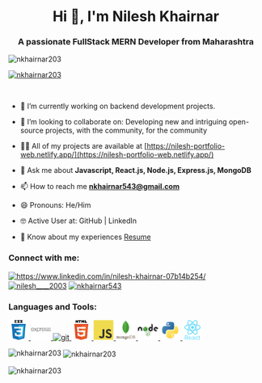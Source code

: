 <h1 align="center">Hi 👋, I'm Nilesh Khairnar</h1>
<h3 align="center">A passionate FullStack MERN Developer from Maharashtra</h3>

<p align="left"> <img src="https://komarev.com/ghpvc/?username=nkhairnar203&label=Profile%20views&color=0e75b6&style=flat" alt="nkhairnar203" /> </p>

<p align="left"> <a href="https://github.com/ryo-ma/github-profile-trophy"><img src="https://github-profile-trophy.vercel.app/?username=nkhairnar203" alt="nkhairnar203" /></a> </p>

<p align="left"> <a href="https://twitter.com/" target="blank"><img src="https://img.shields.io/twitter/follow/?logo=twitter&style=for-the-badge" alt="" /></a> </p>

- 🔭 I’m currently working on backend development projects.

- 👯 I’m looking to collaborate on: Developing new and intriguing open-source projects, with the community, for the community

- 👨‍💻 All of my projects are available at [https://nilesh-portfolio-web.netlify.app/](https://nilesh-portfolio-web.netlify.app/)

- 💬 Ask me about **Javascript, React.js, Node.js, Express.js, MongoDB**

- 📫 How to reach me **nkhairnar543@gmail.com**

- 😄 Pronouns: He/Him

- 🤓 Active User at: GitHub | LinkedIn

- 📄 Know about my experiences [Resume](https://github.com/NKhairnar203/Nkhairnar203/blob/main/NileshKhairnar-FullStackWebDeveloper-01mP.pdf/)

<h3 align="left">Connect with me:</h3>
<p align="left">
<a href="https://linkedin.com/in/https://www.linkedin.com/in/nilesh-khairnar-07b14b254/" target="blank"><img align="center" src="https://raw.githubusercontent.com/rahuldkjain/github-profile-readme-generator/master/src/images/icons/Social/linked-in-alt.svg" alt="https://www.linkedin.com/in/nilesh-khairnar-07b14b254/" height="30" width="40" /></a>
<a href="https://instagram.com/nilesh____2003" target="blank"><img align="center" src="https://raw.githubusercontent.com/rahuldkjain/github-profile-readme-generator/master/src/images/icons/Social/instagram.svg" alt="nilesh____2003" height="30" width="40" /></a>
<a href="https://www.leetcode.com/nkhairnar543" target="blank"><img align="center" src="https://raw.githubusercontent.com/rahuldkjain/github-profile-readme-generator/master/src/images/icons/Social/leet-code.svg" alt="nkhairnar543" height="30" width="40" /></a>
</p>

<h3 align="left">Languages and Tools:</h3>
<p align="left"> <a href="https://www.w3schools.com/css/" target="_blank" rel="noreferrer"> <img src="https://raw.githubusercontent.com/devicons/devicon/master/icons/css3/css3-original-wordmark.svg" alt="css3" width="40" height="40"/> </a> <a href="https://expressjs.com" target="_blank" rel="noreferrer"> <img src="https://raw.githubusercontent.com/devicons/devicon/master/icons/express/express-original-wordmark.svg" alt="express" width="40" height="40"/> </a> <a href="https://git-scm.com/" target="_blank" rel="noreferrer"> <img src="https://www.vectorlogo.zone/logos/git-scm/git-scm-icon.svg" alt="git" width="40" height="40"/> </a> <a href="https://www.w3.org/html/" target="_blank" rel="noreferrer"> <img src="https://raw.githubusercontent.com/devicons/devicon/master/icons/html5/html5-original-wordmark.svg" alt="html5" width="40" height="40"/> </a> <a href="https://developer.mozilla.org/en-US/docs/Web/JavaScript" target="_blank" rel="noreferrer"> <img src="https://raw.githubusercontent.com/devicons/devicon/master/icons/javascript/javascript-original.svg" alt="javascript" width="40" height="40"/> </a> <a href="https://www.mongodb.com/" target="_blank" rel="noreferrer"> <img src="https://raw.githubusercontent.com/devicons/devicon/master/icons/mongodb/mongodb-original-wordmark.svg" alt="mongodb" width="40" height="40"/> </a> <a href="https://nodejs.org" target="_blank" rel="noreferrer"> <img src="https://raw.githubusercontent.com/devicons/devicon/master/icons/nodejs/nodejs-original-wordmark.svg" alt="nodejs" width="40" height="40"/> </a> <a href="https://www.python.org" target="_blank" rel="noreferrer"> <img src="https://raw.githubusercontent.com/devicons/devicon/master/icons/python/python-original.svg" alt="python" width="40" height="40"/> </a> <a href="https://reactjs.org/" target="_blank" rel="noreferrer"> <img src="https://raw.githubusercontent.com/devicons/devicon/master/icons/react/react-original-wordmark.svg" alt="react" width="40" height="40"/> </a> </p>

<p><img align="left" src="https://github-readme-stats.vercel.app/api/top-langs?username=nkhairnar203&show_icons=true&locale=en&layout=compact" alt="nkhairnar203" /></p>

<p>&nbsp;<img align="center" src="https://github-readme-stats.vercel.app/api?username=nkhairnar203&show_icons=true&locale=en" alt="nkhairnar203" /></p>

<p><img align="center" src="https://github-readme-streak-stats.herokuapp.com/?user=nkhairnar203&" alt="nkhairnar203" /></p>
